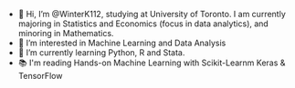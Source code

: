- 👋 Hi, I’m @WinterK112, studying at University of Toronto. I am currently majoring in Statistics and Economics (focus in data analytics), and minoring in Mathematics.
- 👀 I’m interested in Machine Learning and Data Analysis
- 🌱 I’m currently learning Python, R and Stata.
- 📚 I'm reading Hands-on Machine Learning with Scikit-Learnm Keras & TensorFlow

<!---
WinterK112/WinterK112 is a ✨ special ✨ repository because its `README.md` (this file) appears on your GitHub profile.
You can click the Preview link to take a look at your changes.
--->
